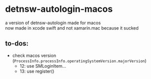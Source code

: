 # detnsw-autologin-macos
a version of detnsw-autologin made for macos\
now made in xcode swift and not xamarin.mac because it sucked
## to-dos:
 - check macos version (`ProcessInfo.processInfo.operatingSystemVersion.majorVersion`)
    - 12: use SMLoginItem...
    - 13: use register()

